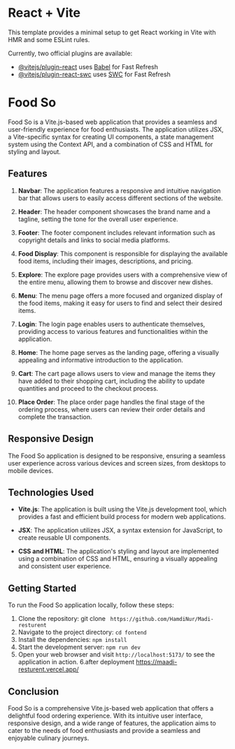 # React + Vite

This template provides a minimal setup to get React working in Vite with HMR and some ESLint rules.

Currently, two official plugins are available:

- [@vitejs/plugin-react](https://github.com/vitejs/vite-plugin-react/blob/main/packages/plugin-react/README.md) uses [Babel](https://babeljs.io/) for Fast Refresh
- [@vitejs/plugin-react-swc](https://github.com/vitejs/vite-plugin-react-swc) uses [SWC](https://swc.rs/) for Fast Refresh

# Food So

Food So is a Vite.js-based web application that provides a seamless and user-friendly experience for food enthusiasts. The application utilizes JSX, a Vite-specific syntax for creating UI components, a state management system using the Context API, and a combination of CSS and HTML for styling and layout.

## Features

1. **Navbar**: The application features a responsive and intuitive navigation bar that allows users to easily access different sections of the website.

2. **Header**: The header component showcases the brand name and a tagline, setting the tone for the overall user experience.

3. **Footer**: The footer component includes relevant information such as copyright details and links to social media platforms.

4. **Food Display**: This component is responsible for displaying the available food items, including their images, descriptions, and pricing.

5. **Explore**: The explore page provides users with a comprehensive view of the entire menu, allowing them to browse and discover new dishes.

6. **Menu**: The menu page offers a more focused and organized display of the food items, making it easy for users to find and select their desired items.

7. **Login**: The login page enables users to authenticate themselves, providing access to various features and functionalities within the application.

8. **Home**: The home page serves as the landing page, offering a visually appealing and informative introduction to the application.

9. **Cart**: The cart page allows users to view and manage the items they have added to their shopping cart, including the ability to update quantities and proceed to the checkout process.

10. **Place Order**: The place order page handles the final stage of the ordering process, where users can review their order details and complete the transaction.

## Responsive Design

The Food So application is designed to be responsive, ensuring a seamless user experience across various devices and screen sizes, from desktops to mobile devices.

## Technologies Used

- **Vite.js**: The application is built using the Vite.js development tool, which provides a fast and efficient build process for modern web applications.
- **JSX**: The application utilizes JSX, a syntax extension for JavaScript, to create reusable UI components.

- **CSS and HTML**: The application's styling and layout are implemented using a combination of CSS and HTML, ensuring a visually appealing and consistent user experience.

## Getting Started

To run the Food So application locally, follow these steps:

1. Clone the repository: git clone ` https://github.com/HamdiNur/Madi-resturent`
2. Navigate to the project directory: `cd fontend`
3. Install the dependencies: `npm install`
4. Start the development server: `npm run dev`
5. Open your web browser and visit `http://localhost:5173/` to see the application in action.
6.after deployment  https://maadi-resturent.vercel.app/

## Conclusion

Food So is a comprehensive Vite.js-based web application that offers a delightful food ordering experience. With its intuitive user interface, responsive design, and a wide range of features, the application aims to cater to the needs of food enthusiasts and provide a seamless and enjoyable culinary journeys.